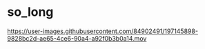 # so_long

https://user-images.githubusercontent.com/84902491/197145898-9828bc2d-ae65-4ce6-90a4-a92f0b3b0a14.mov
